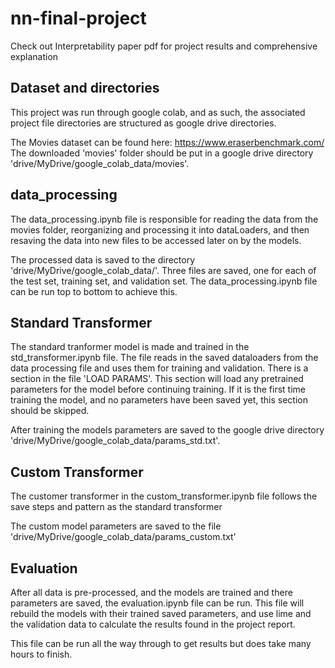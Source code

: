 # nn-final-project

Check out Interpretability paper pdf for project results and comprehensive explanation

## Dataset and directories

This project was run through google colab, and as such, the associated project file directories are structured as google drive directories.

The Movies dataset can be found here: https://www.eraserbenchmark.com/
The downloaded 'movies' folder should be put in a google drive directory 'drive/MyDrive/google_colab_data/movies'.

## data_processing

The data_processing.ipynb file is responsible for reading the data from the movies folder, reorganizing and processing it into dataLoaders, and then resaving the data into new files to be accessed later on by the models.

The processed data is saved to the directory 'drive/MyDrive/google_colab_data/'. Three files are saved, one for each of the test set, training set, and validation set. The data_processing.ipynb file can be run top to bottom to achieve this.

## Standard Transformer

The standard tranformer model is made and trained in the std_transformer.ipynb file. The file reads in the saved dataloaders from the data processing file and uses them for training and validation. There is a section in the file 'LOAD PARAMS'. This section will load any pretrained parameters for the model before continuing training. If it is the first time training the model, and no parameters have been saved yet, this section should be skipped. 

After training the models parameters are saved to the google drive directory 'drive/MyDrive/google_colab_data/params_std.txt'.

## Custom Transformer

The customer transformer in the custom_transformer.ipynb file follows the save steps and pattern as the standard transformer

The custom model parameters are saved to the file 'drive/MyDrive/google_colab_data/params_custom.txt'

## Evaluation

After all data is pre-processed, and the models are trained and there parameters are saved, the evaluation.ipynb file can be run. This file will rebuild the models with their trained saved parameters, and use lime and the validation data to calculate the results found in the project report. 

This file can be run all the way through to get results but does take many hours to finish.